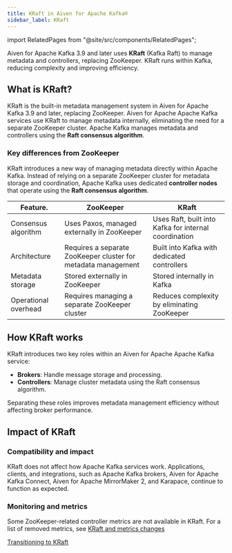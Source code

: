 ```yaml
---
title: KRaft in Aiven for Apache Kafka®
sidebar_label: KRaft
---
```


import RelatedPages from "@site/src/components/RelatedPages";


Aiven for Apache Kafka 3.9 and later uses **KRaft** (Kafka Raft) to manage metadata and controllers, replacing ZooKeeper.
KRaft runs within Kafka, reducing complexity and improving efficiency.

## What is KRaft?

KRaft is the built-in metadata management system in Aiven for Apache Kafka 3.9 and later,
replacing ZooKeeper. Aiven for Apache Apache Kafka services use KRaft to manage metadata
internally, eliminating the need for a separate ZooKeeper cluster. Apache Kafka manages
metadata and controllers using the **Raft consensus algorithm**.

### Key differences from ZooKeeper

KRaft introduces a new way of managing metadata directly within Apache Kafka. Instead
of relying on a separate ZooKeeper cluster for metadata storage and coordination,
Apache Kafka uses dedicated **controller nodes** that operate using
the **Raft consensus algorithm**.


| Feature.        |  ZooKeeper                                                                 | KRaft                                                                     |
|------------------------|------------------------------------------------------------------------------|--------------------------------------------------------------------------------|
| Consensus algorithm | Uses Paxos, managed externally in ZooKeeper                                  | Uses Raft, built into Kafka for internal coordination                         |
| Architecture       | Requires a separate ZooKeeper cluster for metadata management                 | Built into Kafka with dedicated controllers                                    |
| Metadata storage   | Stored externally in ZooKeeper                                               | Stored internally in Kafka                                                    |
| Operational overhead | Requires managing a separate ZooKeeper cluster                              | Reduces complexity by eliminating ZooKeeper


## How KRaft works

KRaft introduces two key roles within an Aiven for Apache Apache Kafka service:

- **Brokers**: Handle message storage and processing.
- **Controllers**: Manage cluster metadata using the Raft consensus algorithm.

Separating these roles improves metadata management efficiency without affecting broker
performance.

## Impact of KRaft

### Compatibility and impact

KRaft does not affect how Apache Kafka services work. Applications, clients, and
integrations, such as Apache Kafka brokers, Aiven for Apache Kafka Connect,
Aiven for Apache MirrorMaker 2, and Karapace, continue to function as expected.

### Monitoring and metrics

Some ZooKeeper-related controller metrics are not available in KRaft. For a list of
removed metrics, see [KRaft and metrics changes](/docs/products/kafka/reference/kafka-metrics-prometheus#kraft-mode-and-metrics-changes)


<RelatedPages/>

[Transitioning to KRaft](/docs/products/kafka/concepts/upgrade-procedure#transitioning-to-kraft-)
